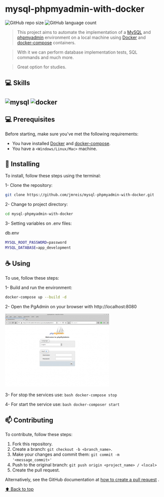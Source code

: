 # mysql-phpmyadmin-with-docker

<!---These are examples. See https://shields.io for others or to customize this shield set. You might want to include dependencies, project status and license information here--->

![GitHub repo size](https://img.shields.io/github/repo-size/jmreis/mysql-phpmyadmin-with-docker?style=for-the-badge)
![GitHub language count](https://img.shields.io/github/languages/count/jmreis/mysql-phpmyadmin-with-docker?style=for-the-badge)
<!--![GitHub forks](https://img.shields.io/github/forks/jmreis/hacker-new-scraper?style=for-the-badge)
![Bitbucket open issues](https://img.shields.io/bitbucket/issues/jmreis/hacker-new-scraper?style=for-the-badge)
![Bitbucket open pull requests](https://img.shields.io/bitbucket/pr-raw/jmreis/hacker-new-scraper?style=for-the-badge)-->


> This project aims to automate the implementation of a [MySQL](https://dev.mysql.com/) and [phpmyadmin](https://www.phpmyadmin.net/) environment on a local machine using [Docker](https://docs.docker.com/) and [docker-compose](https://docs.docker.com/compose/) containers.

> With it we can perform database implementation tests, SQL commands and much more.

> Great option for studies.


## 💻 Skills

![mysql](https://cdn.jsdelivr.net/gh/devicons/devicon/icons/mysql/mysql-original-wordmark.svg) ![docker](https://camo.githubusercontent.com/63350538fde994bc287ccd4908809301e157980e6564bf78d2c5cec22c0a5914/68747470733a2f2f696d672e736869656c64732e696f2f62616467652f446f636b65722d3243413545303f7374796c653d666f722d7468652d6261646765266c6f676f3d646f636b6572266c6f676f436f6c6f723d7768697465)
---

## 💻 Prerequisites

Before starting, make sure you've met the following requirements:
<!---These are example requirements only. Add, duplicate or remove as needed--->
* You have installed [Docker](https://docs.docker.com/) and [docker-compose](https://docs.docker.com/compose/).
* You have a `<Windows/Linux/Mac>` machine.


## 🚀 Installing 

To install, follow these steps using the terminal:

1- Clone the repository:

```bash
git clone https://github.com/jmreis/mysql-phpmyadmin-with-docker.git
```

2- Change to project directory:

```bash
cd mysql-phpmyadmin-with-docker
```


3- Setting variables on .env files:

db.env

```bash
MYSQL_ROOT_PASSWORD=password
MYSQL_DATABASE=app_development
```


## ☕ Using

To use, follow these steps:

1- Build and run the environment:

```bash
docker-compose up --build -d
```

2- Open the PgAdmin on your browser with http://localhost:8080

![project.gif](img/phpmyadmin.png)

3- For stop the services use:
    ```bash
    docker-compose stop
    ```

4- For start the service use:
    ```bash
    docker-composer start
    ```

## 📫 Contributing
<!---If your README is long or if you have any specific process or steps you want contributors to follow, consider creating a separate CONTRIBUTING.md file--->
To contribute, follow these steps:

1. Fork this repository.
2. Create a branch: `git checkout -b <branch_name>`.
3. Make your changes and commit them: `git commit -m '<message_commit>'`
4. Push to the original branch: `git push origin <project_name> / <local>`
5. Create the pull request.

Alternatively, see the GitHub documentation at [how to create a pull request](https://help.github.com/en/github/collaborating-with-issues-and-pull-requests/creating-a-pull-request ) .


[⬆ Back to top](#mysql-phpmyadmin-with-docker)<br>
